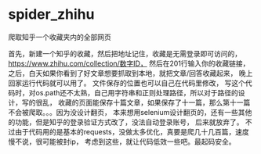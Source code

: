 # spider_zhihu
爬取知乎一个收藏夹内的全部网页

首先，新建一个知乎的收藏，然后把地址记住，收藏是无需登录即可访问的，https://www.zhihu.com/collection/数字ID，
然后在201行输入你的收藏链接，
之后，白天如果你看到了好文章想要抓取到本地，就把文章/回答收藏起来，
晚上回家运行代码就可以用了。
文件保存的位置也可以自己在代码里修改，
写这个代码时，对os.path还不太熟，自己用字符串和正则处理路径，所以对于路径的设计，写的很乱，
收藏的页面能保存十篇文章，如果保存了十一篇，那么第十一篇不会被爬取。。。因为没设计翻页，
本来想用selenium设计翻页的，还有一些其他的功能，但是知乎的登录验证方式改了，没法自动登录账号，
后来就放弃了。
不过由于代码用的是基本的requests，没做太多优化，真要是爬几十几百篇，速度慢不说，很可能被封ip，
考虑到这些，就让代码低效一些吧。最起码安全。
